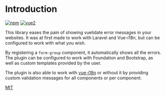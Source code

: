 # Introduction

[![npm](https://img.shields.io/npm/v/vuelidate-error-extractor.svg)](https://www.npmjs.com/package/vuelidate-error-extractor)
[![vue2](https://img.shields.io/badge/vue-2.x-brightgreen.svg)](https://vuejs.org/)

This library eases the pain of showing vuelidate error messages in your websites. It was at first made to work with Laravel and Vue-i18n, but can be configured to work with what you wish. 

By registering a `form-group` component, it automatically shows all the errors. The plugin can be configured to work with Foundation and Bootstrap, as well as custom templates provided by the user.

The plugin is also able to work with [vue-i18n](https://github.com/kazupon/vue-i18n) or without it by providing custom validation messages for all components or per component.

[MIT](http://opensource.org/licenses/MIT)
